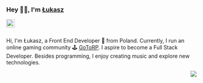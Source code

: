 ### Hey 👋🏽, I'm [Łukasz](https://github.com/lukasz-sz96)

<a href="https://www.linkedin.com/in/lukasz-szczesny/">
  <img align="left" alt="LinkdeIN" width="22px" src="https://cdn.jsdelivr.net/npm/simple-icons@v3/icons/linkedin.svg" />
</a>

<br/>
<br />

Hi, I'm Łukasz, a Front End Developer 🚀 from Poland. Currently, I run an online gaming community 🕹️ [GoToRP](https:/gotorp.pl/). I aspire to become a Full Stack Developer. Besides programming, I enjoy creating music and explore new technologies.

  <img align="right" src="https://spotify-github-profile.vercel.app/api/view?uid=z5z2obf2moneui8six5wfotxy&cover_image=true" />

